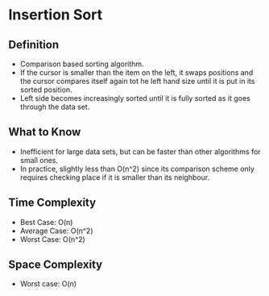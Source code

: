 # Insertion Sort

## Definition
- Comparison based sorting algorithm.
- If the cursor is smaller than the item on the left, it swaps positions and the cursor compares itself again tot he left hand size until it is put in its sorted position.
- Left side becomes increasingly sorted until it is fully sorted as it goes through the data set.

## What to Know
- Inefficient for large data sets, but can be faster than other algorithms for small ones.
- In practice, slightly less than O(n^2) since its comparison scheme only requires checking place if it is smaller than its neighbour.

## Time Complexity
- Best Case: O(n)
- Average Case: O(n^2)
- Worst Case: O(n^2)

## Space Complexity
- Worst case: O(n)